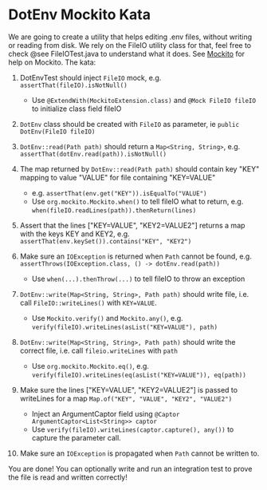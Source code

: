 # DotEnv Mockito Kata

We are going to create a utility that helps editing .env files, without writing or reading from disk.
We rely on the FileIO utility class for that, feel free to check @see FileIOTest.java to understand what it does.
See [Mockito](http://static.javadoc.io/org.mockito/mockito-core/4.4.0/org/mockito/Mockito.html#1) for help on Mockito.
The kata:

1. DotEnvTest should inject `FileIO` mock, e.g. `assertThat(fileIO).isNotNull()`

    - Use ```@ExtendWith(MockitoExtension.class)``` and ```@Mock FileIO fileIO``` to initialize class field fileIO

2. `DotEnv` class should be created with ```FileIO``` as parameter, ie ```public DotEnv(FileIO fileIO)```

3. `DotEnv::read(Path path)` should return a `Map<String, String>`, e.g. `assertThat(dotEnv.read(path)).isNotNull()`

4. The map returned by `DotEnv::read(Path path)` should contain key "KEY" mapping to value "VALUE" for file containing "KEY=VALUE"

    - e.g. `assertThat(env.get("KEY")).isEqualTo("VALUE")`
    - Use `org.mockito.Mockito.when()` to tell fileIO what to return, e.g. `when(fileIO.readLines(path)).thenReturn(lines)`

5. Assert that the lines ["KEY=VALUE", "KEY2=VALUE2"] returns a map with the keys KEY and KEY2, e.g. `assertThat(env.keySet()).contains("KEY", "KEY2")`

6. Make sure an `IOException` is returned when `Path` cannot be found, e.g. `assertThrows(IOException.class, () -> dotEnv.read(path))`
    - Use `when(...).thenThrow(...)` to tell fileIO to throw an exception

7. `DotEnv::write(Map<String, String>, Path path)` should write file, i.e. call `FileIO::writeLines()` with `KEY=VALUE`.
    - Use `Mockito.verify()` and `Mockito.any()`, e.g. `verify(fileIO).writeLines(asList("KEY=VALUE"), path)`

8. `DotEnv::write(Map<String, String>, Path path)` should write the correct file, i.e. call `fileio.writeLines` with `path`
    - Use `org.mockito.Mockito.eq()`, e.g. `verify(fileIO).writeLines(eq(asList("KEY=VALUE")), eq(path))`

9. Make sure the lines ["KEY=VALUE", "KEY2=VALUE2"] is passed to writeLines for a map `Map.of("KEY", "VALUE", "KEY2", "VALUE2")`
    - Inject an ArgumentCaptor field using `@Captor ArgumentCaptor<List<String>> captor`
    - Use `verify(fileIO).writeLines(captor.capture(), any())` to capture the parameter call.

10. Make sure an `IOException` is propagated when `Path` cannot be written to.

You are done! You can optionally write and run an integration test to prove the file is read and written correctly!
